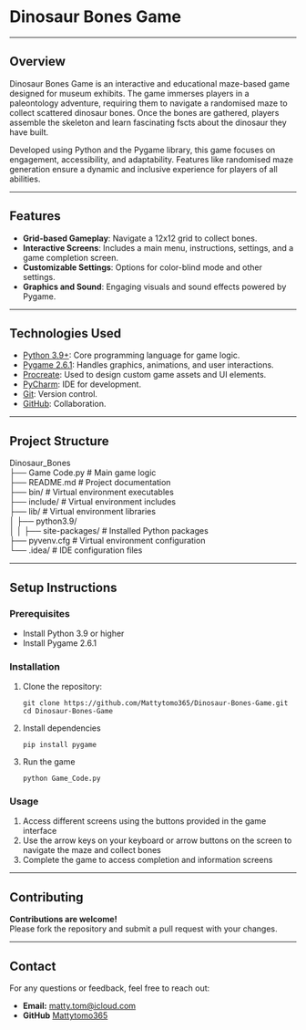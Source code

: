 # Dinosaur Bones Game

---

## Overview

Dinosaur Bones Game is an interactive and educational maze-based game designed for museum exhibits. The game immerses players in a paleontology adventure, requiring them to navigate a randomised maze to collect scattered dinosaur bones. Once the bones are gathered, players assemble the skeleton and learn fascinating fscts about the dinosaur they have built.

Developed using Python and the Pygame library, this game focuses on engagement, accessibility, and adaptability. Features like randomised maze generation ensure a dynamic and inclusive experience for players of all abilities.

---

## Features

- **Grid-based Gameplay**: Navigate a 12x12 grid to collect bones.
- **Interactive Screens**: Includes a main menu, instructions, settings, and a game completion screen.
- **Customizable Settings**: Options for color-blind mode and other settings.
- **Graphics and Sound**: Engaging visuals and sound effects powered by Pygame.

---

## Technologies Used
- [Python 3.9+](https://www.python.org): Core programming language for game logic.
- [Pygame 2.6.1](https://www.pygame.org/news): Handles graphics, animations, and user interactions.
- [Procreate](https://procreate.com): Used to design custom game assets and UI elements.
- [PyCharm](https://www.jetbrains.com/pycharm/): IDE for development.
- [Git](https://git-scm.com): Version control.
- [GitHub](https://github.com): Collaboration.

---

## Project Structure
Dinosaur_Bones<br/>
├── Game Code.py            # Main game logic<br/>
├── README.md               # Project documentation<br/>
├── bin/                    # Virtual environment executables<br/>
├── include/                # Virtual environment includes <br/>
├── lib/                    # Virtual environment libraries<br/>
│   ├── python3.9/  
│   │   ├── site-packages/  # Installed Python packages<br/>
├── pyvenv.cfg              # Virtual environment configuration<br/>
└── .idea/                  # IDE configuration files<br/>

---

## Setup Instructions

### Prerequisites
- Install Python 3.9 or higher
- Install Pygame 2.6.1

### Installation
1. Clone the repository:

    ```
    git clone https://github.com/Mattytomo365/Dinosaur-Bones-Game.git
    cd Dinosaur-Bones-Game
    ```

2. Install dependencies

    ```
    pip install pygame
    ```

3. Run the game

    ```
    python Game_Code.py
    ```

### Usage
1. Access different screens using the buttons provided in the game interface
2. Use the arrow keys on your keyboard or arrow buttons on the screen to navigate the maze and collect bones
3. Complete the game to access completion and information screens

---

## Contributing
**Contributions are welcome!**\
Please fork the repository and submit a pull request with your changes.

---

## Contact
For any questions or feedback, feel free to reach out:
- **Email:** matty.tom@icloud.com
- **GitHub** [Mattytomo365](https://github.com/Mattytomo365)
